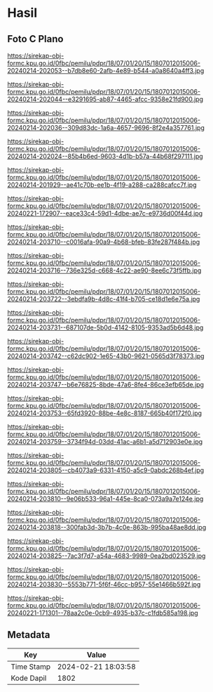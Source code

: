 # Hasil

## Foto C Plano

https://sirekap-obj-formc.kpu.go.id/0fbc/pemilu/pdpr/18/07/01/20/15/1807012015006-20240214-202053--b7db8e60-2afb-4e89-b544-a0a8640a4ff3.jpg

https://sirekap-obj-formc.kpu.go.id/0fbc/pemilu/pdpr/18/07/01/20/15/1807012015006-20240214-202044--e3291695-ab87-4465-afcc-9358e21fd900.jpg

https://sirekap-obj-formc.kpu.go.id/0fbc/pemilu/pdpr/18/07/01/20/15/1807012015006-20240214-202036--309d83dc-1a6a-4657-9696-8f2e4a357761.jpg

https://sirekap-obj-formc.kpu.go.id/0fbc/pemilu/pdpr/18/07/01/20/15/1807012015006-20240214-202024--85b4b6ed-9603-4d1b-b57a-44b68f297111.jpg

https://sirekap-obj-formc.kpu.go.id/0fbc/pemilu/pdpr/18/07/01/20/15/1807012015006-20240214-201929--ae41c70b-ee1b-4f19-a288-ca288cafcc7f.jpg

https://sirekap-obj-formc.kpu.go.id/0fbc/pemilu/pdpr/18/07/01/20/15/1807012015006-20240221-172907--eace33c4-59d1-4dbe-ae7c-e9736d00f44d.jpg

https://sirekap-obj-formc.kpu.go.id/0fbc/pemilu/pdpr/18/07/01/20/15/1807012015006-20240214-203710--c0016afa-90a9-4b68-bfeb-83fe287f484b.jpg

https://sirekap-obj-formc.kpu.go.id/0fbc/pemilu/pdpr/18/07/01/20/15/1807012015006-20240214-203716--736e325d-c668-4c22-ae90-8ee6c73f5ffb.jpg

https://sirekap-obj-formc.kpu.go.id/0fbc/pemilu/pdpr/18/07/01/20/15/1807012015006-20240214-203722--3ebdfa9b-4d8c-41f4-b705-ce18d1e6e75a.jpg

https://sirekap-obj-formc.kpu.go.id/0fbc/pemilu/pdpr/18/07/01/20/15/1807012015006-20240214-203731--687107de-5b0d-4142-8105-9353ad5b6d48.jpg

https://sirekap-obj-formc.kpu.go.id/0fbc/pemilu/pdpr/18/07/01/20/15/1807012015006-20240214-203742--c62dc902-1e65-43b0-9621-0565d3f78373.jpg

https://sirekap-obj-formc.kpu.go.id/0fbc/pemilu/pdpr/18/07/01/20/15/1807012015006-20240214-203747--b6e76825-8bde-47a6-8fe4-86ce3efb65de.jpg

https://sirekap-obj-formc.kpu.go.id/0fbc/pemilu/pdpr/18/07/01/20/15/1807012015006-20240214-203753--65fd3920-88be-4e8c-8187-665b40f172f0.jpg

https://sirekap-obj-formc.kpu.go.id/0fbc/pemilu/pdpr/18/07/01/20/15/1807012015006-20240214-203759--3734f94d-03dd-41ac-a6b1-a5d712903e0e.jpg

https://sirekap-obj-formc.kpu.go.id/0fbc/pemilu/pdpr/18/07/01/20/15/1807012015006-20240214-203805--cb4073a9-6331-4150-a5c9-0abdc268b4ef.jpg

https://sirekap-obj-formc.kpu.go.id/0fbc/pemilu/pdpr/18/07/01/20/15/1807012015006-20240214-203810--9e06b533-96a1-445e-8ca0-073a9a7e124e.jpg

https://sirekap-obj-formc.kpu.go.id/0fbc/pemilu/pdpr/18/07/01/20/15/1807012015006-20240214-203818--300fab3d-3b7b-4c0e-863b-995ba48ae8dd.jpg

https://sirekap-obj-formc.kpu.go.id/0fbc/pemilu/pdpr/18/07/01/20/15/1807012015006-20240214-203825--7ac3f7d7-a54a-4683-9989-0ea2bd023529.jpg

https://sirekap-obj-formc.kpu.go.id/0fbc/pemilu/pdpr/18/07/01/20/15/1807012015006-20240214-203830--5553b771-5f6f-46cc-b957-55e1466b592f.jpg

https://sirekap-obj-formc.kpu.go.id/0fbc/pemilu/pdpr/18/07/01/20/15/1807012015006-20240221-171301--78aa2c0e-0cb9-4935-b37c-c1fdb585a198.jpg


## Metadata

| Key        | Value               |
| ---------- | ------------------- |
| Time Stamp | 2024-02-21 18:03:58 |
| Kode Dapil | 1802                |



